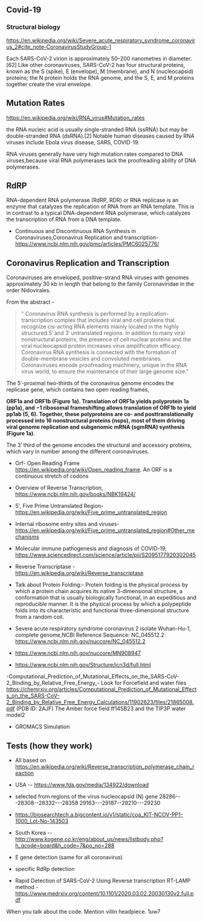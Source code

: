 ## Covid-19

### Structural biology

https://en.wikipedia.org/wiki/Severe_acute_respiratory_syndrome_coronavirus_2#cite_note-CoronavirusStudyGroup-1

Each SARS-CoV-2 virion is approximately 50–200 nanometres in diameter.[62] Like other coronaviruses, SARS-CoV-2 has four structural proteins, known as the S (spike), E (envelope), M (membrane), and N (nucleocapsid) proteins; the N protein holds the RNA genome, and the S, E, and M proteins together create the viral envelope.


## Mutation Rates

https://en.wikipedia.org/wiki/RNA_virus#Mutation_rates

the RNA  nucleic acid is usually single-stranded RNA (ssRNA) but may be double-stranded RNA (dsRNA).[2] Notable human diseases caused by RNA viruses include Ebola virus disease, SARS, COVID-19.

RNA viruses generally have very high mutation rates compared to DNA viruses,because viral RNA polymerases lack the proofreading ability of DNA polymerases.

## RdRP

RNA-dependent RNA polymerase (RdRP, RDR) or RNA replicase is an enzyme that catalyzes the replication of RNA from an RNA template. This is in contrast to a typical DNA-dependent RNA polymerase, which catalyzes the transcription of RNA from a DNA template.

- Continuous and Discontinuous RNA Synthesis in Coronaviruses,Coronavirus Replication and transcription- https://www.ncbi.nlm.nih.gov/pmc/articles/PMC6025776/



## Coronavirus Replication and Transcription

Coronaviruses are enveloped, positive-strand RNA viruses with genomes approximately 30 kb in length that belong to the family Coronaviridae in the order Nidovirales. 

From the abstract -

> " Coronavirus RNA synthesis is performed by a replication-transcription complex that includes viral and cell proteins that recognize cis-acting RNA elements mainly located in the highly structured 5′ and 3′ untranslated regions. In addition to many viral nonstructural proteins, the presence of cell nuclear proteins and the viral nucleocapsid protein increases virus amplification efficacy. Coronavirus RNA synthesis is connected with the formation of double-membrane vesicles and convoluted membranes. Coronaviruses encode proofreading machinery, unique in the RNA virus world, to ensure the maintenance of their large genome size."

The 5′-proximal two-thirds of the coronavirus genome encodes the replicase gene, which contains two open reading frames, 

**ORF1a and ORF1b (Figure 1a). Translation of ORF1a yields polyprotein 1a (pp1a), and −1 ribosomal frameshifting allows translation of ORF1b to yield pp1ab (5, 6). Together, these polyproteins are co- and posttranslationally processed into 16 nonstructural proteins (nsps), most of them driving viral genome replication and subgenomic mRNA (sgmRNA) synthesis (Figure 1a)**. 

The 3′ third of the genome encodes the structural and accessory proteins, which vary in number among the different coronaviruses.

- Orf- Open Reading Frame https://en.wikipedia.org/wiki/Open_reading_frame. An ORF is a continuous stretch of codons 


- Overview of Reverse Transcription, https://www.ncbi.nlm.nih.gov/books/NBK19424/

- 5', Five Prime Untranslated Region- https://en.wikipedia.org/wiki/Five_prime_untranslated_region

- Internal ribosome entry sites and viruses- https://en.wikipedia.org/wiki/Five_prime_untranslated_region#Other_mechanisms


- Molecular immune pathogenesis and diagnosis of COVID-19, https://www.sciencedirect.com/science/article/pii/S2095177920302045

- Reverse Transcriptase - https://en.wikipedia.org/wiki/Reverse_transcriptase


- Talk about Protein Folding:- 
Protein folding is the physical process by which a protein chain acquires its native 3-dimensional structure, a conformation that is usually biologically functional, in an expeditious and reproducible manner. It is the physical process by which a polypeptide folds into its characteristic and functional three-dimensional structure from a random coil. 


- Severe acute respiratory syndrome coronavirus 2 isolate Wuhan-Hu-1, complete genome,NCBI Reference Sequence: NC_045512.2
https://www.ncbi.nlm.nih.gov/nuccore/NC_045512.2

- https://www.ncbi.nlm.nih.gov/nuccore/MN908947
- https://www.ncbi.nlm.nih.gov/Structure/icn3d/full.html


-Computational_Prediction_of_Mutational_Effects_on_the_SARS-CoV-2_Binding_by_Relative_Free_Energy_- Look for Forcefield and water files https://chemrxiv.org/articles/Computational_Prediction_of_Mutational_Effects_on_the_SARS-CoV-2_Binding_by_Relative_Free_Energy_Calculations/11902623/files/21865008.pdf
(PDB ID: 2AJF) The Amber force field ff14SB23 and the TIP3P water model2
- GROMACS Simulation



## Tests (how they work)
- All based on https://en.wikipedia.org/wiki/Reverse_transcription_polymerase_chain_reaction
- USA -- https://www.fda.gov/media/134922/download
- selected from regions of the virus nucleocapsid (N) gene
    28286---28308--28332---28358
    29163---29187--29210---29230
- https://biosearchtech.a.bigcontent.io/v1/static/coa_KIT-NCOV-PP1-1000_Lot-No-143503
- South Korea -- http://www.kogene.co.kr/eng/about_us/news/listbody.php?h_gcode=board&h_code=7&po_no=288
- E gene detection (same for all coronavirus)
- specific RdRp detection

- Rapid Detection of SARS-CoV-2 Using Reverse transcription RT-LAMP method - https://www.medrxiv.org/content/10.1101/2020.03.02.20030130v2.full.pdf



When you talk about the code. Mention villin headpiece. 1uw7
